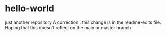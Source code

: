 # hello-world
just another repository
A correction . this change is in the readme-edits file. Hoping that this doesn't reflect on the main or master branch
